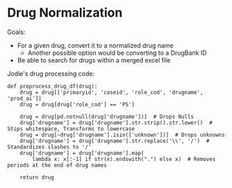 # Drug Normalization
Goals:
- For a given drug, convert it to a normalized drug name
    - Another possible option would be converting to a DrugBank ID
- Be able to search for drugs within a merged excel file


Jodie's drug processing code:
```
def preprocess_drug_df(drug):
    drug = drug[['primaryid', 'caseid', 'role_cod', 'drugname', 'prod_ai']]
    drug = drug[drug['role_cod'] == 'PS']

    drug = drug[pd.notnull(drug['drugname'])]  # Drops Nulls
    drug['drugname'] = drug['drugname'].str.strip().str.lower()  # Stips whitespace, Transforms to lowercase
    drug = drug[~drug['drugname'].isin(['unknown'])]  # Drops unknowns
    drug['drugname'] = drug['drugname'].str.replace('\\', '/')  # Standardizes slashes to '/'
    drug['drugname'] = drug['drugname'].map(
        lambda x: x[:-1] if str(x).endswith(".") else x)  # Removes periods at the end of drug names

    return drug

```